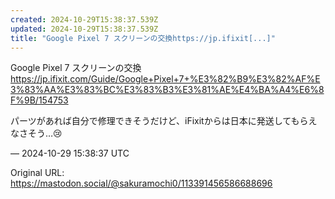 ```yaml
---
created: 2024-10-29T15:38:37.539Z
updated: 2024-10-29T15:38:37.539Z
title: "Google Pixel 7 スクリーンの交換https://jp.ifixit[...]"
---
```


<p>Google Pixel 7 スクリーンの交換<br /><a href="https://jp.ifixit.com/Guide/Google+Pixel+7+%E3%82%B9%E3%82%AF%E3%83%AA%E3%83%BC%E3%83%B3%E3%81%AE%E4%BA%A4%E6%8F%9B/154753" target="_blank" rel="nofollow noopener" translate="no"><span class="invisible">https://</span><span class="ellipsis">jp.ifixit.com/Guide/Google+Pix</span><span class="invisible">el+7+%E3%82%B9%E3%82%AF%E3%83%AA%E3%83%BC%E3%83%B3%E3%81%AE%E4%BA%A4%E6%8F%9B/154753</span></a></p><p>パーツがあれば自分で修理できそうだけど、iFixitからは日本に発送してもらえなさそう…😢</p>

&mdash; 2024-10-29 15:38:37 UTC

Original URL: https://mastodon.social/@sakuramochi0/113391456586688696
